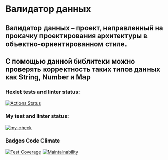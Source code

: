 # Валидатор данных
## Валидатор данных – проект, направленный на прокачку проектирования архитектуры в объектно-ориентированном стиле. 
## С помощью данной библитеки можно проверять корректность таких типов данных как String, Number и Map
### Hexlet tests and linter status:
[![Actions Status](https://github.com/sergeycherkasovv/java-project-78/actions/workflows/hexlet-check.yml/badge.svg)](https://github.com/sergeycherkasovv/java-project-78/actions)
### My test and linter status:
[![my-check](https://github.com/sergeycherkasovv/java-project-78/actions/workflows/main.yml/badge.svg)](https://github.com/sergeycherkasovv/java-project-78/actions/workflows/main.yml)
### Badges Code Climate
[![Test Coverage](https://api.codeclimate.com/v1/badges/66f1e15728426872fb4e/test_coverage)](https://codeclimate.com/github/sergeycherkasovv/java-project-78/test_coverage)
[![Maintainability](https://api.codeclimate.com/v1/badges/66f1e15728426872fb4e/maintainability)](https://codeclimate.com/github/sergeycherkasovv/java-project-78/maintainability)

